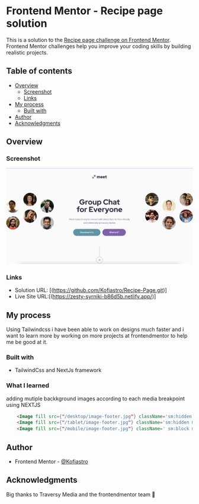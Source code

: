 # Frontend Mentor - Recipe page solution

This is a solution to the [Recipe page challenge on Frontend Mentor](https://www.frontendmentor.io/challenges/recipe-page-KiTsR8QQKm). Frontend Mentor challenges help you improve your coding skills by building realistic projects. 

## Table of contents

- [Overview](#overview)
  - [Screenshot](#screenshot)
  - [Links](#links)
- [My process](#my-process)
  - [Built with](#built-with)
- [Author](#author)
- [Acknowledgments](#acknowledgments)

## Overview

### Screenshot

![](./public/meet.png)

### Links

- Solution URL: [(https://github.com/Kofiastro/Recipe-Page.git)]
- Live Site URL:[(https://zesty-syrniki-b86d5b.netlify.app/)]

## My process
Using Tailwindcss i have been able to work on designs much faster and i want to learn more by working on more projects at frontendmentor to help me be good at it.

### Built with

- TailwindCss and NextJs framework

### What I learned
adding mutiple backkground images according to each media breakpoint using NEXTJS


```html
    <Image fill src={"/desktop/image-footer.jpg"} className='sm:hidden md:hidden lg:block  opacity-30 mix-blend-overlay object-cover '/>
    <Image fill src={"/tablet/image-footer.jpg"} className='sm:hidden md:block lg:hidden opacity-30 mix-blend-overlay object-cover '/>
    <Image fill src={"/mobile/image-footer.jpg"} className=' sm:block md:hidden lg:hidden opacity-30 mix-blend-overlay object-cover '/>
```

## Author

- Frontend Mentor - [@Kofiastro](https://www.frontendmentor.io/profile/kofiastro)

## Acknowledgments

Big thanks to Traversy Media and the frontendmentor team 🎉

